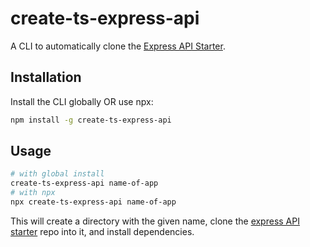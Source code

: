 # create-ts-express-api

A CLI to automatically clone the [Express API Starter](https://github.com/ChrisTheButcher/express-api-starter).

## Installation

Install the CLI globally OR use npx:

```sh
npm install -g create-ts-express-api
```

## Usage

```sh
# with global install
create-ts-express-api name-of-app
# with npx
npx create-ts-express-api name-of-app
```

This will create a directory with the given name, clone the [express API starter](https://github.com/ChrisTheButcher/express-api-starter) repo into it, and install dependencies.
